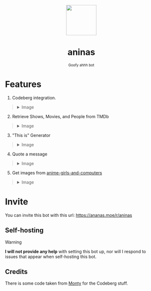<div align="center">
  <img src="https://cdn.ananas.moe/aninas-pfp.png" width="100">
  
  # aninas
  <sub>Goofy ahhh bot</sub>

</div>

# Features
1. Codeberg integration.

> <details>
>  <summary>Image</summary>
>  
>  <img src="https://cdn.ananas.moe/aninas.png" width="1000">
> </details>

2. Retrieve Shows, Movies, and People from TMDb

> <details>
>  <summary>Image</summary>
>  
>  <img src="https://cdn.ananas.moe/aninas_tmdb.png" width="600">
> </details>

3. "This is" Generator

> <details>
>  <summary>Image</summary>
>  
>  <img src="https://cdn.ananas.moe/aninas_this_is.png" width="400">
> </details>

4. Quote a message

> <details>
>  <summary>Image</summary>
>  
>  <img src="https://cdn.ananas.moe/aninas_quote.png" width="600">
> </details>

5. Get images from [anime-girls-and-computers](https://github.com/THEGOLDENPRO/anime-girls-and-computers)

> <details>
>  <summary>Image</summary>
>  
>  <img src="https://cdn.ananas.moe/aninas_agac.png" width="600">
> </details>

# Invite
You can invite this bot with this url: https://ananas.moe/r/aninas

## Self-hosting
> [!Warning]
> **I will not provide any help** with setting this bot up, nor will I respond to issues that appear when self-hosting this bot.

## Credits
There is some code taken from [Monty](https://github.com/onerandomusername/monty-python) for the Codeberg stuff.
